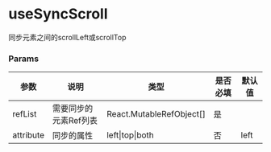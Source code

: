 # useSyncScroll

同步元素之间的scrollLeft或scrollTop

### Params

| 参数      | 说明                  | 类型                                  | 是否必填 | 默认值 |
| --------- | --------------------- | ------------------------------------- | -------- | ------ |
| refList   | 需要同步的元素Ref列表 | React.MutableRefObject<HTMLElement>[] | 是       |        |
| attribute | 同步的属性            | left\|top\|both                       | 否       | left   |
